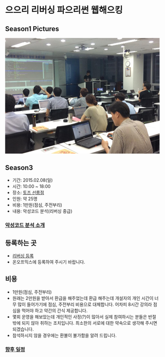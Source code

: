 # 으으리 리버싱 파으리썬 웹해으킹

<!-- <img src="images/logo.jpg" width=500 /> -->

## Season1 Pictures

<img src="images/season1/8week_01.jpg" width=500 />

## Season3

- 기간: 2015.02.08(일)
- 시간: 10:00 ~ 18:00
- 장소: [토즈 선릉점](http://www.toz.co.kr/branch/main/index.htm?id=12)
- 인원: 약 25명
- 비용: 1만원(점심, 주전부리)
- 내용: 악성코드 분석(리버싱 중급)

### [악성코드 분석 소개](reversing/season3/00.md)

## 등록하는 곳

- [리버싱 등록](http://onoffmix.com/event/40953)
- 온오프믹스에 등록하여 주시기 바랍니다.

## 비용

- 1만원(점심, 주전부리)
- 원래는 2만원을 받아서 환급을 해주었는데 환급 해주는데 개설자의 개인 시간이 너무 많이 들어가기에 점심, 주전부리 비용으로 대체합니다. 어차피 8시간 강의라 점심을 먹어야 하고 약간의 간식 제공합니다.
- 몇회 운영을 해보았는데 개인적인 사정(?)이 많아서 실제 참여하시는 분들은 반절 밖에 되지 않아 취하는 조치입니다. 최소한의 서로에 대한 약속으로 생각해 주시면 되겠습니다.
- 참석하시지 않을 경우에는 환불이 불가함을 알려 드립니다.

### [향후 일정](pages/calendar.md)